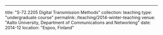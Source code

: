 ---
title: "S-72.2205 Digital Transmission Methods"
collection: teaching
type: "undergraduate course"
permalink: /teaching/2014-winter-teaching
venue: "Aalto University, Department of Communications and Networking"
date: 2014-12
location: "Espoo, Finland"
